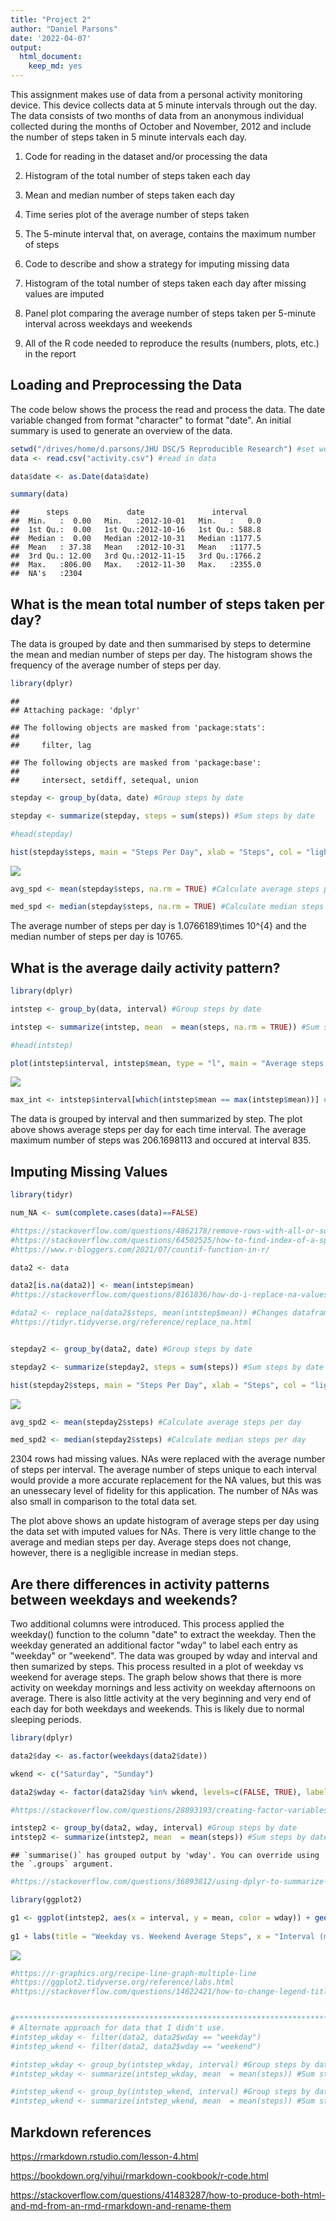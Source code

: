 ```yaml
---
title: "Project 2"
author: "Daniel Parsons"
date: '2022-04-07'
output:
  html_document: 
    keep_md: yes
---
```


This assignment makes use of data from a personal activity monitoring device. This device collects data at 5 minute intervals through out the day. The data consists of two months of data from an anonymous individual collected during the months of October and November, 2012 and include the number of steps taken in 5 minute intervals each day.

1. Code for reading in the dataset and/or processing the data

2. Histogram of the total number of steps taken each day

3. Mean and median number of steps taken each day

4. Time series plot of the average number of steps taken

5. The 5-minute interval that, on average, contains the maximum number of steps

6. Code to describe and show a strategy for imputing missing data

7. Histogram of the total number of steps taken each day after missing values are imputed

8. Panel plot comparing the average number of steps taken per 5-minute interval across weekdays and weekends

9. All of the R code needed to reproduce the results (numbers, plots, etc.) in the report


## Loading and Preprocessing the Data

The code below shows the process the read and process the data. The date variable changed from format "character" to format "date". An initial summary is used to generate an overview of the data.  


```r
setwd("/drives/home/d.parsons/JHU DSC/5 Reproducible Research") #set working directory
data <- read.csv("activity.csv") #read in data

data$date <- as.Date(data$date)

summary(data)
```

```
##      steps             date               interval     
##  Min.   :  0.00   Min.   :2012-10-01   Min.   :   0.0  
##  1st Qu.:  0.00   1st Qu.:2012-10-16   1st Qu.: 588.8  
##  Median :  0.00   Median :2012-10-31   Median :1177.5  
##  Mean   : 37.38   Mean   :2012-10-31   Mean   :1177.5  
##  3rd Qu.: 12.00   3rd Qu.:2012-11-15   3rd Qu.:1766.2  
##  Max.   :806.00   Max.   :2012-11-30   Max.   :2355.0  
##  NA's   :2304
```


## What is the mean total number of steps taken per day?

The data is grouped by date and then summarised by steps to determine the mean and median number of steps per day. The histogram shows the frequency of the average number of steps per day. 


```r
library(dplyr)
```

```
## 
## Attaching package: 'dplyr'
```

```
## The following objects are masked from 'package:stats':
## 
##     filter, lag
```

```
## The following objects are masked from 'package:base':
## 
##     intersect, setdiff, setequal, union
```

```r
stepday <- group_by(data, date) #Group steps by date

stepday <- summarize(stepday, steps = sum(steps)) #Sum steps by date

#head(stepday) 

hist(stepday$steps, main = "Steps Per Day", xlab = "Steps", col = "lightblue") #Make histogram of steps per day. 
```

![](project1_files/figure-html/section2-1.png)<!-- -->

```r
avg_spd <- mean(stepday$steps, na.rm = TRUE) #Calculate average steps per day

med_spd <- median(stepday$steps, na.rm = TRUE) #Calculate median steps per day
```
The average number of steps per day is 1.0766189\times 10^{4} and the median number of steps per day is 10765.

## What is the average daily activity pattern?


```r
library(dplyr)

intstep <- group_by(data, interval) #Group steps by date

intstep <- summarize(intstep, mean  = mean(steps, na.rm = TRUE)) #Sum steps by date

#head(intstep)

plot(intstep$interval, intstep$mean, type = "l", main = "Average steps by interval", xlab = "Interval (minutes)", ylab = "Steps", col = "blue")
```

![](project1_files/figure-html/section3-1.png)<!-- -->

```r
max_int <- intstep$interval[which(intstep$mean == max(intstep$mean))] #Find interval of max steps
```

The data is grouped by interval and then summarized by step. The plot above shows average steps per day for each time interval. The average maximum number of steps was 206.1698113 and occured at interval 835. 

## Imputing Missing Values


```r
library(tidyr)

num_NA <- sum(complete.cases(data)==FALSE)

#https://stackoverflow.com/questions/4862178/remove-rows-with-all-or-some-nas-missing-values-in-data-frame
#https://stackoverflow.com/questions/64502525/how-to-find-index-of-a-specific-value-in-a-dataframe-r
#https://www.r-bloggers.com/2021/07/countif-function-in-r/

data2 <- data

data2[is.na(data2)] <- mean(intstep$mean)
#https://stackoverflow.com/questions/8161836/how-do-i-replace-na-values-with-zeros-in-an-r-dataframe

#data2 <- replace_na(data2$steps, mean(intstep$mean)) #Changes dataframe to list
#https://tidyr.tidyverse.org/reference/replace_na.html


stepday2 <- group_by(data2, date) #Group steps by date

stepday2 <- summarize(stepday2, steps = sum(steps)) #Sum steps by date

hist(stepday2$steps, main = "Steps Per Day", xlab = "Steps", col = "lightblue") #Make histogram of steps per day. 
```

![](project1_files/figure-html/section4-1.png)<!-- -->

```r
avg_spd2 <- mean(stepday2$steps) #Calculate average steps per day

med_spd2 <- median(stepday2$steps) #Calculate median steps per day
```

2304 rows had missing values. NAs were replaced with the average number of steps per interval. The average number of steps unique to each interval would provide a more accurate replacement for the NA values, but this was an unessecary level of fidelity for this application. The number of NAs was also small in comparison to the total data set. 

The plot above shows an update histogram of average steps per day using the data set with imputed values for NAs. There is very little change to the average and median steps per day. Average steps does not change, however, there is a negligible increase in median steps.

## Are there differences in activity patterns between weekdays and weekends?

Two additional columns were introduced. This process applied the weekday() function to the column "date" to extract the weekday. Then the weekday generated an additional factor "wday" to label each entry as "weekday" or "weekend". The data was grouped by wday and interval and then sumarized by steps. This process resulted in a plot of weekday vs weekend for average steps. The graph below shows that there is more activity on weekday mornings and less activity on weekday afternoons on average. There is also little activity at the very beginning and very end of each day for both weekdays and weekends. This is likely due to normal sleeping periods. 


```r
library(dplyr)

data2$day <- as.factor(weekdays(data2$date))

wkend <- c("Saturday", "Sunday")

data2$wday <- factor(data2$day %in% wkend, levels=c(FALSE, TRUE), labels=c('weekday', 'weekend'))

#https://stackoverflow.com/questions/28893193/creating-factor-variables-weekend-and-weekday-from-date

intstep2 <- group_by(data2, wday, interval) #Group steps by date
intstep2 <- summarize(intstep2, mean  = mean(steps)) #Sum steps by date
```

```
## `summarise()` has grouped output by 'wday'. You can override using the `.groups` argument.
```

```r
#https://stackoverflow.com/questions/36893812/using-dplyr-to-summarize-by-multiple-groups

library(ggplot2)

g1 <- ggplot(intstep2, aes(x = interval, y = mean, color = wday)) + geom_line() #plot base graph
  
g1 + labs(title = "Weekday vs. Weekend Average Steps", x = "Interval (minutes)", y = "Average Steps", color = "Day") #add titles
```

![](project1_files/figure-html/section5-1.png)<!-- -->

```r
#https://r-graphics.org/recipe-line-graph-multiple-line
#https://ggplot2.tidyverse.org/reference/labs.html
#https://stackoverflow.com/questions/14622421/how-to-change-legend-title-in-ggplot


#**************************************************************************************************
# Alternate approach for data that I didn't use. 
#intstep_wkday <- filter(data2, data2$wday == "weekday")
#intstep_wkend <- filter(data2, data2$wday == "weekend")

#intstep_wkday <- group_by(intstep_wkday, interval) #Group steps by date
#intstep_wkday <- summarize(intstep_wkday, mean  = mean(steps)) #Sum steps by date

#intstep_wkend <- group_by(intstep_wkend, interval) #Group steps by date
#intstep_wkend <- summarize(intstep_wkend, mean  = mean(steps)) #Sum steps by date
```

## Markdown references

https://rmarkdown.rstudio.com/lesson-4.html

https://bookdown.org/yihui/rmarkdown-cookbook/r-code.html

https://stackoverflow.com/questions/41483287/how-to-produce-both-html-and-md-from-an-rmd-rmarkdown-and-rename-them


